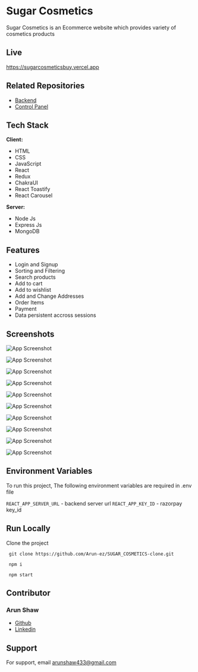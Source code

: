 # Sugar Cosmetics

Sugar Cosmetics is an Ecommerce website which provides variety of cosmetics products

## Live

https://sugarcosmeticsbuy.vercel.app

## Related Repositories

- <a href="https://github.com/Arun-ez/sugar_cosmetics_backend"> Backend </a>
- <a href="https://github.com/Arun-ez/sugar_cosmetics-control_panel"> Control Panel </a>


## Tech Stack

**Client:** 
- HTML
- CSS
- JavaScript
- React
- Redux
- ChakraUI
- React Toastify
- React Carousel

**Server:**
- Node Js
- Express Js
- MongoDB

## Features

- Login and Signup
- Sorting and Filtering
- Search products
- Add to cart
- Add to wishlist
- Add and Change Addresses
- Order Items
- Payment
- Data persistent accross sessions

## Screenshots

![App Screenshot](https://sugarcosmeticsbuy.vercel.app/thumbs/sugar_1.png)

![App Screenshot](https://sugarcosmeticsbuy.vercel.app/thumbs/sugar_2.png)

![App Screenshot](https://sugarcosmeticsbuy.vercel.app/thumbs/sugar_3.png)

![App Screenshot](https://sugarcosmeticsbuy.vercel.app/thumbs/sugar_4.png)

![App Screenshot](https://sugarcosmeticsbuy.vercel.app/thumbs/sugar_5.png)

![App Screenshot](https://sugarcosmeticsbuy.vercel.app/thumbs/sugar_6.png)

![App Screenshot](https://sugarcosmeticsbuy.vercel.app/thumbs/sugar_7.png)

![App Screenshot](https://sugarcosmeticsbuy.vercel.app/thumbs/sugar_8.png)

![App Screenshot](https://sugarcosmeticsbuy.vercel.app/thumbs/sugar_9.png)

![App Screenshot](https://sugarcosmeticsbuy.vercel.app/thumbs/sugar_10.png)


## Environment Variables

To run this project, The following environment variables are required in .env file

`REACT_APP_SERVER_URL` - backend server url
`REACT_APP_KEY_ID` - razorpay key_id


## Run Locally

Clone the project

```  git clone https://github.com/Arun-ez/SUGAR_COSMETICS-clone.git  ```

```  npm i  ```

```  npm start  ```



## Contributor 

### Arun Shaw
- [Github](https://github.com/Arun-ez)
- [Linkedin](https://www.linkedin.com/in/arun-shaw-60ba64240)

## Support

For support, email arunshaw433@gmail.com


